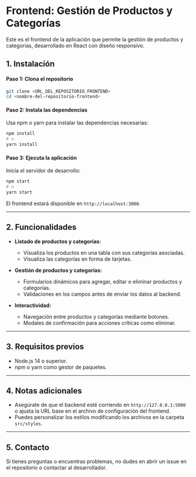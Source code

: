 # Frontend: Gestión de Productos y Categorías

Este es el frontend de la aplicación que permite la gestión de productos y categorías, desarrollado en React con diseño responsivo.

## **1. Instalación**

#### **Paso 1: Clona el repositorio**
```bash
git clone <URL_DEL_REPOSITORIO_FRONTEND>
cd <nombre-del-repositorio-frontend>
```

#### **Paso 2: Instala las dependencias**
Usa npm o yarn para instalar las dependencias necesarias:

```bash
npm install
# o
yarn install
```

#### **Paso 3: Ejecuta la aplicación**
Inicia el servidor de desarrollo:

```bash
npm start
# o
yarn start
```

El frontend estará disponible en `http://localhost:3000`.

---

## **2. Funcionalidades**

- **Listado de productos y categorías:**
  - Visualiza los productos en una tabla con sus categorías asociadas.
  - Visualiza las categorías en forma de tarjetas.

- **Gestión de productos y categorías:**
  - Formularios dinámicos para agregar, editar o eliminar productos y categorías.
  - Validaciones en los campos antes de enviar los datos al backend.

- **Interactividad:**
  - Navegación entre productos y categorías mediante botones.
  - Modales de confirmación para acciones críticas como eliminar.

---

## **3. Requisitos previos**

- Node.js 14 o superior.
- npm o yarn como gestor de paquetes.

---

## **4. Notas adicionales**

- Asegúrate de que el backend esté corriendo en `http://127.0.0.1:5000` o ajusta la URL base en el archivo de configuración del frontend.
- Puedes personalizar los estilos modificando los archivos en la carpeta `src/styles`.

---

## **5. Contacto**
Si tienes preguntas o encuentras problemas, no dudes en abrir un issue en el repositorio o contactar al desarrollador.

